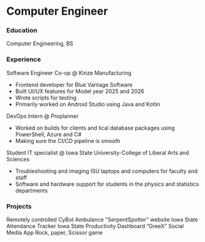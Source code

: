 # Computer Engineer

### Education
Computer Engineering, BS

### Experience
Software Engineer Co-op @ Kinze Manufacturing
 - Frontend developer for Blue Vantage Software
 - Built UI/UX features for Model year 2025 and 2026
 - Wrote scripts for testing
 - Primarily worked on Android Studio using Java and Kotlin
   
DevOps Intern @ Proplanner
 - Worked on builds for clients and lical database packages using PowerShell, Azure and C#
 - Making sure the CI/CD pipeline is smooth
   
Student IT specialist @ Iowa State University-College of Liberal Arts and Sciences
 - Troubleshooting and imaging ISU laptops and computers for faculty and staff
 - Software and hardware support for students in the physics and statistics departments

### Projects 
Remotely controlled CyBot Ambulance
"SerpentSpotter" website 
Iowa State Attendance Tracker
Iowa State Productivity Dashboard
“GreeX” Social Media App
Rock, paper, Scissor game





   
